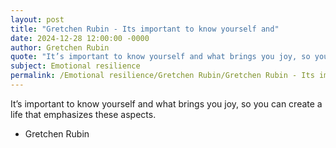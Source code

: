```yaml
---
layout: post
title: "Gretchen Rubin - Its important to know yourself and"
date: 2024-12-28 12:00:00 -0000
author: Gretchen Rubin
quote: "It’s important to know yourself and what brings you joy, so you can create a life that emphasizes these aspects."
subject: Emotional resilience
permalink: /Emotional resilience/Gretchen Rubin/Gretchen Rubin - Its important to know yourself and
---
```


It’s important to know yourself and what brings you joy, so you can create a life that emphasizes these aspects.

- Gretchen Rubin
